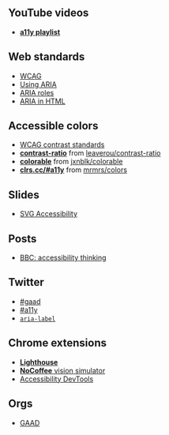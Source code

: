 ## YouTube videos

- [<b>a11y playlist</b>](https://www.youtube.com/playlist?list=PLroOO1r7qGeTGGBR38P5kaFsI2pJ1OK-X)

## Web standards
- [WCAG](https://www.w3.org/TR/WCAG/)
- [Using ARIA](https://w3c.github.io/using-aria/)
- [ARIA roles](https://www.w3.org/TR/wai-aria/roles#roles_categorization_header)
- [ARIA in HTML](https://www.w3.org/TR/html-aria/)

## Accessible colors

- [WCAG contrast standards](https://www.w3.org/TR/WCAG/#visual-audio-contrast)
- <b>[contrast-ratio](http://leaverou.github.io/contrast-ratio/)</b> from [leaverou/contrast-ratio](https://github.com/leaverou/contrast-ratio)
- <b>[colorable](http://jxnblk.com/colorable/demos/text/])</b> from [jxnblk/colorable](https://github.com/jxnblk/colorable)
- <b>[clrs.cc/#a11y](http://clrs.cc/#a11y)</b> from [mrmrs/colors](https://github.com/mrmrs/colors)


## Slides
- [SVG Accessibility](http://ljwatson.github.io/decks/2017/csun/)

## Posts
- [BBC: accessibility thinking](http://www.bbc.co.uk/gel/guidelines/how-to-design-for-accessibility)

## Twitter
- [#gaad](https://twitter.com/search?q=%23gaad)
- [#a11y](https://twitter.com/search?q=%23a11y)
- [`aria-label`](https://twitter.com/stevefaulkner/status/850708007025614848)

## Chrome extensions

- [<b>Lighthouse</b>](https://developers.google.com/web/tools/lighthouse/)
- [<b>NoCoffee</b> vision simulator](https://chrome.google.com/webstore/detail/nocoffee/jjeeggmbnhckmgdhmgdckeigabjfbddl)
- [Accessibility DevTools](https://chrome.google.com/webstore/detail/accessibility-developer-t/fpkknkljclfencbdbgkenhalefipecmb)

## Orgs
- [GAAD](http://globalaccessibilityawarenessday.org)
